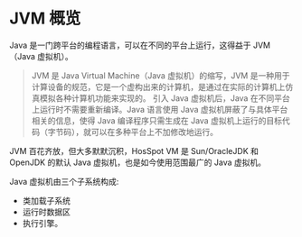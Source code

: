 # JVM 概览

Java 是一门跨平台的编程语言，可以在不同的平台上运行，这得益于 JVM（Java 虚拟机）。

> JVM 是 Java Virtual Machine（Java 虚拟机）的缩写，JVM 是一种用于计算设备的规范，它是一个虚构出来的计算机，是通过在实际的计算机上仿真模拟各种计算机功能来实现的。
> 引入 Java 虚拟机后，Java 在不同平台上运行时不需要重新编译。Java 语言使用 Java 虚拟机屏蔽了与具体平台相关的信息，使得 Java 编译程序只需生成在 Java 虚拟机上运行的目标代码（字节码），就可以在多种平台上不加修改地运行。

JVM 百花齐放，但大多默默沉积，HosSpot VM 是 Sun/OracleJDK 和 OpenJDK 的默认 Java 虚拟机，也是如今使用范围最广的 Java 虚拟机。

Java 虚拟机由三个子系统构成:

- 类加载子系统
- 运行时数据区 
- 执行引擎。